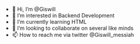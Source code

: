 - 👋 Hi, I’m @Giswill
- 👀 I’m interested in Backend Development
- 🌱 I’m currently learning HTML
- 💞️ I’m looking to collaborate on several like minds
- 📫 How to reach me via twitter @Giswill_messiah

<!---
Giswill/Giswill is a ✨ special ✨ repository because its `README.md` (this file) appears on your GitHub profile.
You can click the Preview link to take a look at your changes.
--->
